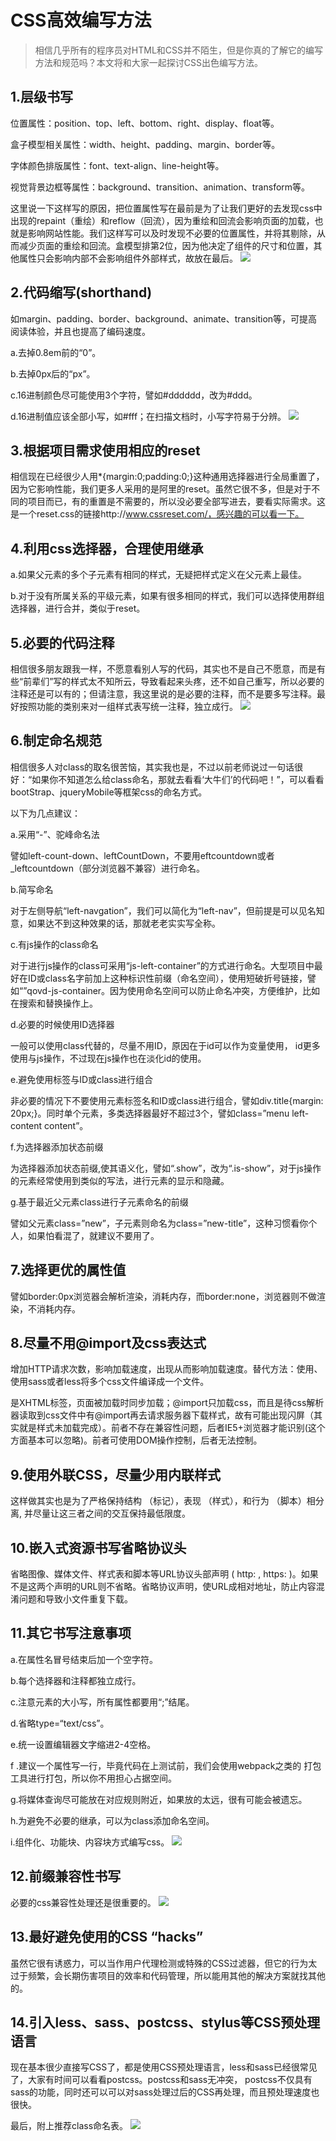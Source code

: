 # CSS高效编写方法
>相信几乎所有的程序员对HTML和CSS并不陌生，但是你真的了解它的编写方法和规范吗？本文将和大家一起探讨CSS出色编写方法。


## 1.层级书写

位置属性：position、top、left、bottom、right、display、float等。

盒子模型相关属性：width、height、padding、margin、border等。

字体颜色排版属性：font、text-align、line-height等。

视觉背景边框等属性：background、transition、animation、transform等。

这里说一下这样写的原因，把位置属性写在最前是为了让我们更好的去发现css中出现的repaint（重绘）和reflow（回流），因为重绘和回流会影响页面的加载，也就是影响网站性能。我们这样写可以及时发现不必要的位置属性，并将其剔除，从而减少页面的重绘和回流。盒模型排第2位，因为他决定了组件的尺寸和位置，其他属性只会影响内部不会影响组件外部样式，故放在最后。
![](http://upload-images.jianshu.io/upload_images/1291361-30ec87a745e704e2.png?imageMogr2/auto-orient/strip%7CimageView2/2/w/1240)

## 2.代码缩写(shorthand)

如margin、padding、border、background、animate、transition等，可提高阅读体验，并且也提高了编码速度。

a.去掉0.8em前的“0”。

b.去掉0px后的“px”。

c.16进制颜色尽可能使用3个字符，譬如#dddddd，改为#ddd。

d.16进制值应该全部小写，如#fff；在扫描文档时，小写字符易于分辨。
![](http://upload-images.jianshu.io/upload_images/1291361-0e0a231916e093f6.png?imageMogr2/auto-orient/strip%7CimageView2/2/w/1240)

## 3.根据项目需求使用相应的reset

相信现在已经很少人用*{margin:0;padding:0;}这种通用选择器进行全局重置了，因为它影响性能，我们更多人采用的是阿里的reset。虽然它很不多，但是对于不同的项目而已，有的重置是不需要的，所以没必要全部写进去，要看实际需求。这是一个reset.css的链接http://www.cssreset.com/，感兴趣的可以看一下。

## 4.利用css选择器，合理使用继承
a.如果父元素的多个子元素有相同的样式，无疑把样式定义在父元素上最佳。

b.对于没有所属关系的平级元素，如果有很多相同的样式，我们可以选择使用群组选择器，进行合并，类似于reset。
## 5.必要的代码注释

相信很多朋友跟我一样，不愿意看别人写的代码，其实也不是自己不愿意，而是有些“前辈们”写的样式太不知所云，导致看起来头疼，还不如自己重写，所以必要的注释还是可以有的；但请注意，我这里说的是必要的注释，而不是要多写注释。最好按照功能的类别来对一组样式表写统一注释，独立成行。
![](http://upload-images.jianshu.io/upload_images/1291361-2eecdad30f15c878.png?imageMogr2/auto-orient/strip%7CimageView2/2/w/1240)

## 6.制定命名规范

相信很多人对class的取名很苦恼，其实我也是，不过以前老师说过一句话很好：“如果你不知道怎么给class命名，那就去看看‘大牛们’的代码吧！”，可以看看bootStrap、jqueryMobile等框架css的命名方式。

以下为几点建议：

a.采用“-”、驼峰命名法

譬如left-count-down、leftCountDown，不要用eftcountdown或者 _leftcountdown（部分浏览器不兼容）进行命名。

b.简写命名

 对于左侧导航“left-navgation”，我们可以简化为“left-nav”，但前提是可以见名知意，如果达不到这种效果的话，那就老老实实写全称。

c.有js操作的class命名

对于进行js操作的class可采用“js-left-container”的方式进行命名。大型项目中最好在ID或class名字前加上这种标识性前缀（命名空间），使用短破折号链接，譬如“”qovd-js-container。因为使用命名空间可以防止命名冲突，方便维护，比如在搜索和替换操作上。

d.必要的时候使用ID选择器

 一般可以使用class代替的，尽量不用ID，原因在于id可以作为变量使用， id更多使用与js操作，不过现在js操作也在淡化id的使用。

e.避免使用标签与ID或class进行组合

非必要的情况下不要使用元素标签名和ID或class进行组合，譬如div.title{margin: 20px;}。同时单个元素，多类选择器最好不超过3个，譬如class=”menu left-content content”。

f.为选择器添加状态前缀

为选择器添加状态前缀,使其语义化，譬如“.show”，改为“.is-show”，对于js操作的元素经常使用到类似的写法，进行元素的显示和隐藏。

g.基于最近父元素class进行子元素命名的前缀

譬如父元素class=”new”，子元素则命名为class=”new-title”，这种习惯看你个人，如果怕看混了，就建议不要用了。

## 7.选择更优的属性值

譬如border:0px浏览器会解析渲染，消耗内存，而border:none，浏览器则不做渲染，不消耗内存。

## 8.尽量不用@import及css表达式

增加HTTP请求次数，影响加载速度，出现从而影响加载速度。替代方法：使用、使用sass或者less将多个css文件编译成一个文件。

是XHTML标签，页面被加载时同步加载；@import只加载css，而且是待css解析器读取到css文件中有@import再去请求服务器下载样式，故有可能出现闪屏（其实就是样式未加载完成）。前者不存在兼容性问题，后者IE5+浏览器才能识别(这个方面基本可以忽略)。前者可使用DOM操作控制，后者无法控制。

## 9.使用外联CSS，尽量少用内联样式

这样做其实也是为了严格保持结构 （标记），表现 （样式），和行为 （脚本）相分离, 并尽量让这三者之间的交互保持最低限度。

## 10.嵌入式资源书写省略协议头

省略图像、媒体文件、样式表和脚本等URL协议头部声明 ( http: , https: )。如果不是这两个声明的URL则不省略。省略协议声明，使URL成相对地址，防止内容混淆问题和导致小文件重复下载。

## 11.其它书写注意事项

a.在属性名冒号结束后加一个空字符。

b.每个选择器和注释都独立成行。

c.注意元素的大小写，所有属性都要用“;”结尾。

d.省略type=“text/css”。

e.统一设置编辑器文字缩进2-4空格。

f .建议一个属性写一行，毕竟代码在上测试前，我们会使用webpack之类的 打包工具进行打包，所以你不用担心占据空间。

g.将媒体查询尽可能放在对应规则附近，如果放的太远，很有可能会被遗忘。

h.为避免不必要的继承，可以为class添加命名空间。

i.组件化、功能块、内容块方式编写css。
![](http://upload-images.jianshu.io/upload_images/1291361-ed0012f657559833.png?imageMogr2/auto-orient/strip%7CimageView2/2/w/1240)

## 12.前缀兼容性书写

必要的css兼容性处理还是很重要的。
![](http://upload-images.jianshu.io/upload_images/1291361-ec076ad41df7e445.png?imageMogr2/auto-orient/strip%7CimageView2/2/w/1240)

## 13.最好避免使用的CSS “hacks”

虽然它很有诱惑力，可以当作用户代理检测或特殊的CSS过滤器，但它的行为太过于频繁，会长期伤害项目的效率和代码管理，所以能用其他的解决方案就找其他的。

## 14.引入less、sass、postcss、stylus等CSS预处理语言

现在基本很少直接写CSS了，都是使用CSS预处理语言，less和sass已经很常见了，大家有时间可以看看postcss。postcss和sass无冲突， postcss不仅具有sass的功能，同时还可以可以对sass处理过后的CSS再处理，而且预处理速度也很快。

最后，附上推荐class命名表。
![](http://upload-images.jianshu.io/upload_images/1291361-46c0fd3a2e7aa0f6.png?imageMogr2/auto-orient/strip%7CimageView2/2/w/1240)

